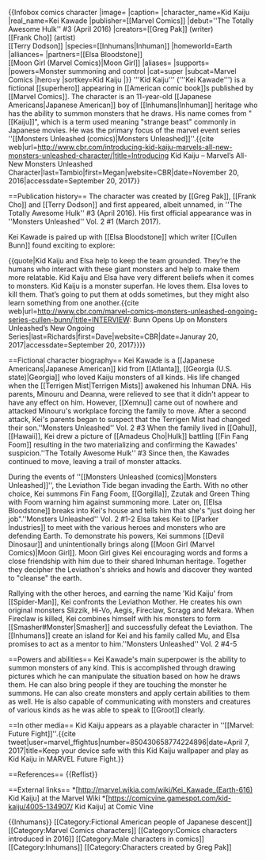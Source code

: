 {{Infobox comics character
|image=
|caption=
|character_name=Kid Kaiju
|real_name=Kei Kawade
|publisher=[[Marvel Comics]]
|debut=''The Totally Awesome Hulk'' #3 (April 2016)
|creators=[[Greg Pak]] (writer)<br>[[Frank Cho]] (artist)<br>[[Terry Dodson]] 
|species=[[Inhumans|Inhuman]]
|homeworld=Earth
|alliances=
|partners=[[Elsa Bloodstone]]<br>[[Moon Girl (Marvel Comics)|Moon Girl]]
|aliases=
|supports=
|powers=Monster summoning and control
|cat=super
|subcat=Marvel Comics
|hero=y
|sortkey=Kid Kaiju
|}}
'''Kid Kaiju''' ('''Kei Kawade''') is a fictional [[superhero]] appearing in [[American comic book]]s published by [[Marvel Comics]]. The character is an 11-year-old [[Japanese Americans|Japanese American]] boy of [[Inhumans|Inhuman]] heritage who has the ability to summon monsters that he draws. His name comes from "[[Kaiju]]", which is a term used meaning "strange beast" commonly in Japanese movies. He was the primary focus of the marvel event series ''[[Monsters Unleashed (comics)|Monsters Unleashed]]''.<ref>{{cite web|url=http://www.cbr.com/introducing-kid-kaiju-marvels-all-new-monsters-unleashed-character/|title=Introducing Kid Kaiju – Marvel’s All-New Monsters Unleashed Character|last=Tambio|first=Megan|website=CBR|date=November 20, 2016|accessdate=September 20, 2017}}</ref>

==Publication history==
The character was created by [[Greg Pak]], [[Frank Cho]] and [[Terry Dodson]] and first appeared, albeit unnamed, in ''The Totally Awesome Hulk'' #3 (April 2016). His first official appearance was in ''Monsters Unleashed'' Vol. 2 #1 (March 2017).

Kei Kawade is paired up with [[Elsa Bloodstone]] which writer [[Cullen Bunn]] found exciting to explore:

{{quote|Kid Kaiju and Elsa help to keep the team grounded. They’re the humans who interact with these giant monsters and help to make them more relatable. Kid Kaiju and Elsa have very different beliefs when it comes to monsters. Kid Kaiju is a monster superfan. He loves them. Elsa loves to kill them. That’s going to put them at odds sometimes, but they might also learn something from one another.<ref>{{cite web|url=http://www.cbr.com/marvel-comics-monsters-unleashed-ongoing-series-cullen-bunn/|title=INTERVIEW: Bunn Opens Up on Monsters Unleashed’s New Ongoing Series|last=Richards|first=Dave|website=CBR|date=Januray 20, 2017|accessdate=September 20, 2017}}</ref>}}

==Fictional character biography==
Kei Kawade is a [[Japanese Americans|Japanese American]] kid from [[Atlanta]], [[Georgia (U.S. state)|Georgia]] who loved Kaiju monsters of all kinds. His life changed when the [[Terrigen Mist|Terrigen Mists]] awakened his Inhuman DNA. His parents, Minouru and Deanna, were relieved to see that it didn't appear to have any effect on him. However, [[Xemnu]] came out of nowhere and attacked Minouru's workplace forcing the family to move. After a second attack, Kei's parents began to suspect that the Terrigen Mist had changed their son.<ref name="Kaiju1">''Monsters Unleashed'' Vol. 2 #3</ref> When the family lived in [[Oahu]], [[Hawaii]], Kei drew a picture of [[Amadeus Cho|Hulk]] battling [[Fin Fang Foom]] resulting in the two materializing and confirming the Kawades' suspicion.<ref name="Kaiju2">''The Totally Awesome Hulk'' #3</ref> Since then, the Kawades continued to move, leaving a trail of monster attacks.

During the events of ''[[Monsters Unleashed (comics)|Monsters Unleashed]]'', the Leviathon Tide began invading the Earth. With no other choice, Kei summons Fin Fang Foom, [[Gorgilla]], Zzutak and Green Thing with Foom warning him against summoning more. Later on, [[Elsa Bloodstone]] breaks into Kei's house and tells him that she's "just doing her job".<ref>''Monsters Unleashed'' Vol. 2 #1-2</ref> Elsa takes Kei to [[Parker Industries]] to meet with the various heroes and monsters who are defending Earth. To demonstrate his powers, Kei summons [[Devil Dinosaur]] and unintentionally brings along [[Moon Girl (Marvel Comics)|Moon Girl]]. Moon Girl gives Kei encouraging words and forms a close friendship with him due to their shared Inhuman heritage. Together they decipher the Leviathon's shrieks and howls and discover they wanted to "cleanse" the earth.<ref name="Kaiju1" />

Rallying with the other heroes, and earning the name 'Kid Kaiju' from [[Spider-Man]], Kei confronts the Leviathon Mother. He creates his own original monsters Slizzik, Hi-Vo, Aegis, Fireclaw, Scragg and Mekara. When Fireclaw is killed, Kei combines himself with his monsters to form [[Smasher#Monster|Smasher]] and successfully defeat the Leviathon. The [[Inhumans]] create an island for Kei and his family called Mu, and Elsa promises to act as a mentor to him.<ref name="Kaiju3">''Monsters Unleashed'' Vol. 2 #4-5</ref>

==Powers and abilities==
Kei Kawade's main superpower is the ability to summon monsters of any kind. This is accomplished through drawing pictures which he can manipulate the situation based on how he draws them.<ref name="Kaiju2" /> He can also bring people if they are touching the monster he summons.<ref name="Kaiju1" /> He can also create monsters and apply certain abilities to them as well.<ref name="Kaiju3" /> He is also capable of communicating with monsters and creatures of various kinds as he was able to speak to [[Groot]] clearly.<ref name="Kaiju1" />

==In other media==
Kid Kaiju appears as a playable character in ''[[Marvel: Future Fight]]''.<ref>{{cite tweet|user=marvel_ffightus|number=850430658774224896|date=April 7, 2017|title=Keep your device safe with this Kid Kaiju wallpaper and play as Kid Kaiju in MARVEL Future Fight.}}</ref>

==References==
{{Reflist}}

==External links==
*[http://marvel.wikia.com/wiki/Kei_Kawade_(Earth-616) Kid Kaiju] at the Marvel Wiki
*[https://comicvine.gamespot.com/kid-kaiju/4005-134907/ Kid Kaiju] at Comic Vine

{{Inhumans}}
[[Category:Fictional American people of Japanese descent]]
[[Category:Marvel Comics characters]]
[[Category:Comics characters introduced in 2016]]
[[Category:Male characters in comics]]
[[Category:Inhumans]]
[[Category:Characters created by Greg Pak]]